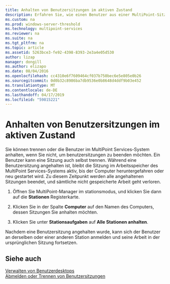 ```yaml
---
title: Anhalten von Benutzersitzungen im aktiven Zustand
description: Erfahren Sie, wie einen Benutzer aus einer MultiPoint-Sitzung angehalten wird, ohne die getrennt werden
ms.custom: na
ms.prod: windows-server-threshold
ms.technology: multipoint-services
ms.reviewer: na
ms.suite: na
ms.tgt_pltfrm: na
ms.topic: article
ms.assetid: 5263bce3-fe92-4398-8393-2e3a4e05d530
author: lizap
manager: dongill
ms.author: elizapo
ms.date: 08/04/2016
ms.openlocfilehash: cc4310e6f7609464cf037b750bec6e5e805e0b26
ms.sourcegitcommit: 0d0b32c8986ba7db9536e0b8648d4ddf9b03e452
ms.translationtype: MT
ms.contentlocale: de-DE
ms.lasthandoff: 04/17/2019
ms.locfileid: "59815221"
---
```

# <a name="suspend-and-leave-user-session-active"></a>Anhalten von Benutzersitzungen im aktiven Zustand
Sie können trennen oder die Benutzer im MultiPoint Services-System anhalten, wenn Sie nicht, um benutzersitzungen zu beenden möchten. Ein Benutzer kann eine Sitzung auch selbst trennen. Während eine Benutzersitzung angehalten ist, bleibt die Sitzung im Arbeitsspeicher des MultiPoint Services-Systems aktiv, bis der Computer heruntergefahren oder neu gestartet wird. Zu diesem Zeitpunkt werden alle angehaltenen Sitzungen beendet, und sämtliche nicht gespeicherte Arbeit geht verloren.  
  
1.  Öffnen Sie MultiPoint-Manager im stationsmodus, und klicken Sie dann auf die **Stationen** Registerkarte.  
  
2.  Klicken Sie in der Spalte **Computer** auf den Namen des Computers, dessen Sitzungen Sie anhalten möchten.  
  
3.  Klicken Sie unter **Stationsaufgaben** auf **Alle Stationen anhalten**.  
  
Nachdem eine Benutzersitzung angehalten wurde, kann sich der Benutzer an derselben oder einer anderen Station anmelden und seine Arbeit in der ursprünglichen Sitzung fortsetzen.  
  
## <a name="see-also"></a>Siehe auch  
[Verwalten von Benutzerdesktops](manage-user-desktops-using-multipoint-dashboard.md)  
[Abmelden oder Trennen von Benutzersitzungen](Log-off-or-Disconnect-User-Sessions.md)